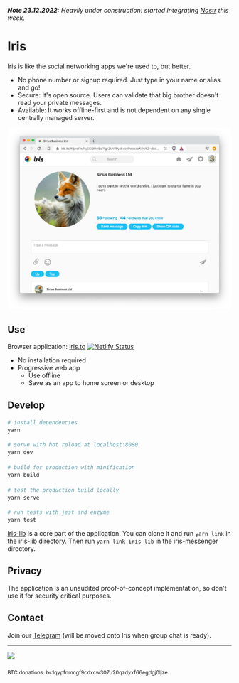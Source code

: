 <i><b>Note 23.12.2022:</b> Heavily under construction:
started integrating <a href="https://github.com/nostr-protocol/nostr">Nostr</a> this week.</i>

# Iris

Iris is like the social networking apps we're used to, but better.

- No phone number or signup required. Just type in your name or alias and go!
- Secure: It's open source. Users can validate that big brother doesn't read your private messages.
- Available: It works offline-first and is not dependent on any single centrally managed server.

![Screenshot](screenshot.png)

## Use

Browser application: [iris.to](https://iris.to) [![Netlify Status](https://api.netlify.com/api/v1/badges/1181c85b-b6af-4ce7-bc74-c484bff631e5/deploy-status)](https://app.netlify.com/sites/iris-messenger/deploys)

- No installation required
- Progressive web app
  - Use offline
  - Save as an app to home screen or desktop

## Develop

```bash
# install dependencies
yarn

# serve with hot reload at localhost:8080
yarn dev

# build for production with minification
yarn build

# test the production build locally
yarn serve

# run tests with jest and enzyme
yarn test
```

[iris-lib](https://github.com/irislib/iris-lib) is a core part of the application. You can clone it and run `yarn link` in the iris-lib directory. Then run `yarn link iris-lib` in the iris-messenger directory.

## Privacy

The application is an unaudited proof-of-concept implementation, so don't use it for security critical purposes.

## Contact

Join our [Telegram](https://t.me/irismessenger) (will be moved onto Iris when group chat is ready).

---

<a href="https://opencollective.com/iris-social/donate" target="_blank"><img src="https://opencollective.com/iris-social/donate/button@2x.png?color=blue" width=200 /></a>

<p><sub>BTC donations: bc1qypfnmcgf9cdxcw307u20qzdyxf66egdgj0ljze</sub></p>
